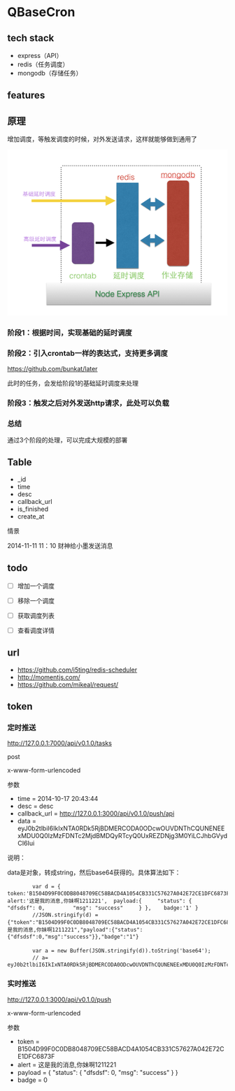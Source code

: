 QBaseCron
=========

## tech stack

- express（API）
- redis（任务调度）
- mongodb（存储任务）

## features




## 原理

增加调度，等触发调度的时候，对外发送请求，这样就能够做到通用了


![](doc/shiyi.png)


### 阶段1：根据时间，实现基础的延时调度


### 阶段2：引入crontab一样的表达式，支持更多调度

https://github.com/bunkat/later

此时的任务，会发给阶段1的基础延时调度来处理

### 阶段3：触发之后对外发送http请求，此处可以负载

### 总结

通过3个阶段的处理，可以完成大规模的部署


## Table

- _id
- time
- desc
- callback_url
- is_finished
- create_at

情景

2014-11-11 11：10 财神给小墨发送消息

## todo

- [ ] 增加一个调度
- [ ] 移除一个调度
- [ ] 获取调度列表
- [ ] 查看调度详情



## url

- https://github.com/i5ting/redis-scheduler
- http://momentjs.com/
- https://github.com/mikeal/request/
## token



### 定时推送		
http://127.0.0.1:7000/api/v0.1.0/tasks

post

x-www-form-urlencoded

参数

- time = 2014-10-17 20:43:44
- desc = desc
- callback_url = http://127.0.0.1:3000/api/v0.1.0/push/api
- data = eyJ0b2tlbiI6IkIxNTA0RDk5RjBDMERCODA0ODcwOUVDNThCQUNENEExMDU0Q0IzMzFDNTc2MjdBMDQyRTcyQ0UxREZDNjg3M0YiLCJhbGVydCI6Iui

说明：

data是对象，转成string，然后base64获得的。具体算法如下：

```
		var d = { 	token:'B1504D99F0C0DB8048709EC58BACD4A1054CB331C57627A042E72CE1DFC6873F', 	alert:'这是我的消息,你妹啊1211221', 	payload:{     "status": {         "dfsdsf": 0,         "msg": "success"     } }, 	badge:'1' }
		//JSON.stringify(d) = {"token":"B1504D99F0C0DB8048709EC58BACD4A1054CB331C57627A042E72CE1DFC6873F","alert":"这是我的消息,你妹啊1211221","payload":{"status":{"dfsdsf":0,"msg":"success"}},"badge":"1"}

		var a = new Buffer(JSON.stringify(d)).toString('base64');
		// a= eyJ0b2tlbiI6IkIxNTA0RDk5RjBDMERCODA0ODcwOUVDNThCQUNENEExMDU0Q0IzMzFDNTc2MjdBMDQyRTcyQ0UxREZDNjg3M0YiLCJhbGVydCI6Iui/meaYr+aIkeeahOa2iOaBryzkvaDlprnllYoxMjExMjIxIiwicGF5bG9hZCI6eyJzdGF0dXMiOnsiZGZzZHNmIjowLCJtc2ciOiJzdWNjZXNzIn19LCJiYWRnZSI6IjEifQ==
```

### 实时推送


http://127.0.0.1:3000/api/v0.1.0/push

x-www-form-urlencoded

参数

- token = B1504D99F0C0DB8048709EC58BACD4A1054CB331C57627A042E72CE1DFC6873F
- alert = 这是我的消息,你妹啊1211221
- payload = {     "status": {         "dfsdsf": 0,         "msg": "success"     } }
- badge = 0



